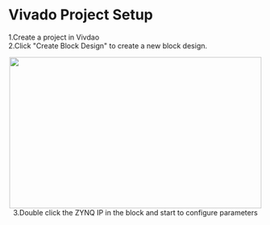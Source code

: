 # Vivado Project Setup

1.Create a project in Vivdao  
2.Click "Create Block Design" to create a new block design.  

<div align=center><img width="500" height="300" src=https://github.com/jeffrey8373/zynq-ultrascale-plus/blob/main/petalinux/pictures/Xnip2021-06-22_09-10-32.jpeg>   
3.Double click the ZYNQ IP in the block and start to configure parameters  
